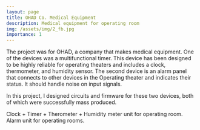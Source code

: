 ```yaml
---
layout: page
title: OHAD Co. Medical Equipment
description: Medical equipment for operating room
img: /assets/img/2_fb.jpg
importance: 1
---
```


The project was for OHAD, a company that makes medical equipment. One of the devices was a multifunctional timer. This device has been designed to be highly reliable for operating theaters and includes a clock, thermometer, and humidity sensor. The second device is an alarm panel that connects to other devices in the Operating theater and indicates their status. It should handle noise on input signals. 

In this project, I designed circuits and firmware for these two devices, both of which were successfully mass produced.


<div class="row">
    <div class="col-sm mt-3 mt-md-0">
        <img class="img-fluid rounded z-depth-1" src="{{ '/assets/img/1_f.jpg' | relative_url }}" alt="" title="example image"/>
    </div>
    <div class="col-sm mt-3 mt-md-0">
        <img class="img-fluid rounded z-depth-1" src="{{ '/assets/img/1_b.jpg' | relative_url }}" alt="" title="example image"/>
    </div>
</div>
<div class="caption">
    Clock + Timer + Therometer + Humidity meter unit for operating room.  
</div>
<div class="row">
    <div class="col-sm mt-3 mt-md-0">
        <img class="img-fluid rounded z-depth-1" src="{{ '/assets/img/2_fb.jpg' | relative_url }}" alt="" title="example image"/>
    </div>
</div>
<div class="caption">
    Alarm unit for operating rooms.
</div>

